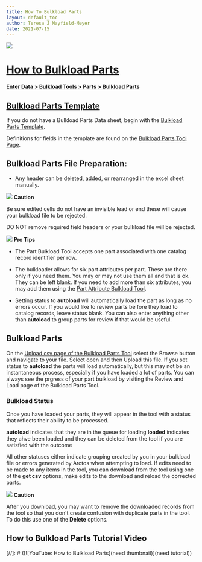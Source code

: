 ```yaml
---
title: How To Bulkload Parts
layout: default_toc
author: Teresa J Mayfield-Meyer
date: 2021-07-15
---
```


![](https://raw.githubusercontent.com/ArctosDB/documentation-wiki/gh-pages/tutorial_images/Bear%20Work%20in%20Progress.JPG)

# [How to Bulkload Parts](#how-to-bulkload-parts)

**<a href="https://arctos.database.museum/tools/BulkloadParts.cfm" class="external">Enter Data > Bulkload Tools > Parts > Bulkload Parts</a>**

## [Bulkload Parts Template](#bulkload-parts-template)

If you do not have a Bulkload Parts Data sheet, begin with the <a href="https://arctos.database.museum/tools/BulkloadParts.cfm?action=makeTemplate" class="external">Bulkload Parts Template</a>.

Definitions for fields in the template are found on the <a href="https://arctos.database.museum/tools/BulkloadParts.cfm?action=ld" class="external">Bulkload Parts Tool Page</a>.

## Bulkload Parts File Preparation:

* Any header can be deleted, added, or rearranged in the excel sheet manually. 

![](https://raw.githubusercontent.com/ArctosDB/documentation-wiki/gh-pages/tutorial_images/Bear%20Caution.jpg) **Caution**

Be sure edited cells do not have an invisible lead or end these will cause your bulkload file to be rejected. 

DO NOT remove required field headers or your bulkload file will be rejected.

![](https://raw.githubusercontent.com/ArctosDB/documentation-wiki/gh-pages/tutorial_images/Bear%20Pro.jpg) **Pro Tips**

* The Part Bulkload Tool accepts one part associated with one catalog record identifier per row.

* The bulkloader allows for six part attributes per part. These are there only if you need them. You may or may not use them all and that is ok. They can be left blank. If you need to add more than six attributes, you may add them using the <a href="https://arctos.database.museum/tools/BulkloadSpecimenPartAttribute.cfm" class="external">Part Attribute Bulkload Tool</a>. 

* Setting status to **autoload** will automatically load the part as long as no errors occur. If you would like to review parts be fore they load to catalog records, leave status blank. You can also enter anything other than **autoload** to group parts for review if that would be useful.

## Bulkload Parts 

On the <a href="https://arctos.database.museum/tools/BulkloadParts.cfm?action=ld" class="external">Upload csv page of the Bulkload Parts Tool</a> select the Browse button and navigate to your file. Select open and then Upload this file. If you set status to **autoload** the parts will load automatically, but this may not be an instantaneous process, especially if you have loaded a lot of parts. You can always see the prgress of your part bulkload by visiting the Review and Load page of the Bulkload Parts Tool.

### Bulkload Status

Once you have loaded your parts, they will appear in the tool with a status that reflects their ability to be processed.

**autoload** indicates that they are in the queue for loading
**loaded** indicates they ahve been loaded and they can be deleted from the tool if you are satisfied with the outcome

All other statuses either indicate grouping created by you in your bulkload file or errors generated by Arctos when attempting to load. If edits need to be made to any items in the tool, you can download from the tool using one of the **get csv** options, make edits to the download and reload the corrected parts.

![](https://raw.githubusercontent.com/ArctosDB/documentation-wiki/gh-pages/tutorial_images/Bear%20Caution.jpg) **Caution**

After you download, you may want to remove the downloaded records from the tool so that you don't create confusion with duplicate parts in the tool. To do this use one of the **Delete** options.

## How to Bulkload Parts Tutorial Video

[//]: # ([![YouTube: How to Bulkload Parts](need thumbnail)](need tutorial))
